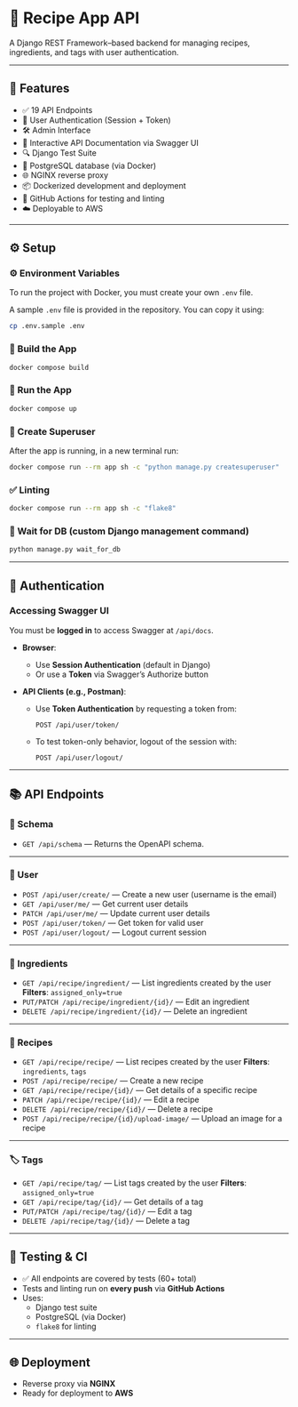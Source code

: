 # 🧾 Recipe App API

A Django REST Framework–based backend for managing recipes, ingredients, and tags with user authentication.

---

## 🚀 Features

- ✅ 19 API Endpoints
- 🔐 User Authentication (Session + Token)
- 🛠️ Admin Interface
- 📄 Interactive API Documentation via Swagger UI
- 🔍 Django Test Suite
- 🐘 PostgreSQL database (via Docker)
- 🌐 NGINX reverse proxy
- 📦 Dockerized development and deployment
- 🧪 GitHub Actions for testing and linting
- ☁️ Deployable to AWS

---

## ⚙️ Setup

### ⚙️ Environment Variables

To run the project with Docker, you must create your own `.env` file.

A sample `.env` file is provided in the repository. You can copy it using:

```bash
cp .env.sample .env
```

### 🧱 Build the App

```bash
docker compose build
```

### 🚀 Run the App

```bash
docker compose up
```

### 👤 Create Superuser

After the app is running, in a new terminal run:

```bash
docker compose run --rm app sh -c "python manage.py createsuperuser"
```

### ✅ Linting

```bash
docker compose run --rm app sh -c "flake8"
```

### 🐘 Wait for DB (custom Django management command)

```bash
python manage.py wait_for_db
```

---

## 🔐 Authentication

### Accessing Swagger UI

You must be **logged in** to access Swagger at `/api/docs`.

- **Browser**:

  - Use **Session Authentication** (default in Django)
  - Or use a **Token** via Swagger’s Authorize button

- **API Clients (e.g., Postman)**:

  - Use **Token Authentication** by requesting a token from:

    ```
    POST /api/user/token/
    ```

  - To test token-only behavior, logout of the session with:

    ```
    POST /api/user/logout/
    ```

---

## 📚 API Endpoints

### 📘 Schema

- `GET /api/schema` — Returns the OpenAPI schema.

---

### 👤 User

- `POST /api/user/create/` — Create a new user (username is the email)
- `GET /api/user/me/` — Get current user details
- `PATCH /api/user/me/` — Update current user details
- `POST /api/user/token/` — Get token for valid user
- `POST /api/user/logout/` — Logout current session

---

### 🧂 Ingredients

- `GET /api/recipe/ingredient/` — List ingredients created by the user
  **Filters**: `assigned_only=true`
- `PUT/PATCH /api/recipe/ingredient/{id}/` — Edit an ingredient
- `DELETE /api/recipe/ingredient/{id}/` — Delete an ingredient

---

### 🍲 Recipes

- `GET /api/recipe/recipe/` — List recipes created by the user
  **Filters**: `ingredients`, `tags`
- `POST /api/recipe/recipe/` — Create a new recipe
- `GET /api/recipe/recipe/{id}/` — Get details of a specific recipe
- `PATCH /api/recipe/recipe/{id}/` — Edit a recipe
- `DELETE /api/recipe/recipe/{id}/` — Delete a recipe
- `POST /api/recipe/recipe/{id}/upload-image/` — Upload an image for a recipe

---

### 🏷️ Tags

- `GET /api/recipe/tag/` — List tags created by the user
  **Filters**: `assigned_only=true`
- `GET /api/recipe/tag/{id}/` — Get details of a tag
- `PUT/PATCH /api/recipe/tag/{id}/` — Edit a tag
- `DELETE /api/recipe/tag/{id}/` — Delete a tag

---

## 🧪 Testing & CI

- ✅ All endpoints are covered by tests (60+ total)
- Tests and linting run on **every push** via **GitHub Actions**
- Uses:
  - Django test suite
  - PostgreSQL (via Docker)
  - `flake8` for linting

---

## 🌐 Deployment

- Reverse proxy via **NGINX**
- Ready for deployment to **AWS**
